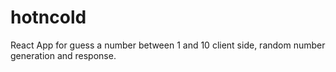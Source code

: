 # hotncold
React App for guess a number between 1 and 10 client side, random number generation and response.
